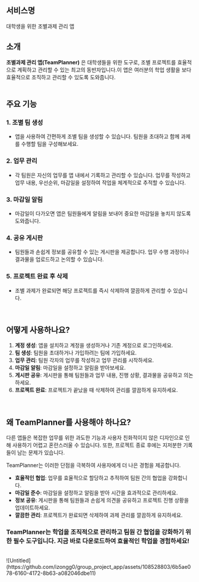 ## 서비스명



대학생을 위한 조별과제 관리 앱
<br>

## **소개**
**조별과제 관리 앱(TeamPlanner)** 은 대학생들을 위한 도구로, 조별 프로젝트를 효율적으로 계획하고 관리할 수 있는 최고의 동반자입니다.이 앱은 여러분의 학업 생활을 보다 효율적으로 조직하고 관리할 수 있도록 도와줍니다.
<br><br>



## **주요 기능**



### 1. 조별 팀 생성

- 앱을 사용하여 간편하게 조별 팀을 생성할 수 있습니다. 팀원을 초대하고 함께 과제를 수행할 팀을 구성해보세요.

### 2. 업무 관리

- 각 팀원은 자신의 업무를 앱 내에서 기록하고 관리할 수 있습니다. 업무를 작성하고 업무 내용, 우선순위, 마감일을 설정하여 작업을 체계적으로 추적할 수 있습니다.

### 3. 마감일 알림

- 마감일이 다가오면 앱은 팀원들에게 알림을 보내어 중요한 마감일을 놓치지 않도록 도와줍니다.

### 4. 공유 게시판

- 팀원들과 손쉽게 정보를 공유할 수 있는 게시판을 제공합니다. 업무 수행 과정이나 결과물을 업로드하고 논의할 수 있습니다.

### 5. 프로젝트 완료 후 삭제

- 조별 과제가 완료되면 해당 프로젝트를 즉시 삭제하여 깔끔하게 관리할 수 있습니다.
<br>

## **어떻게 사용하나요?**


1. **계정 생성**: 앱을 설치하고 계정을 생성하거나 기존 계정으로 로그인하세요.
2. **팀 생성**: 팀원을 초대하거나 가입하려는 팀에 가입하세요.
3. **업무 관리**: 팀원 각자의 업무를 작성하고 업무 관리를 시작하세요.
4. **마감일 알림**: 마감일을 설정하고 알림을 받아보세요.
5. **게시판 공유**: 게시판을 통해 팀원들과 업무 내용, 진행 상황, 결과물을 공유하고 의논하세요.
6. **프로젝트 완료**: 프로젝트가 끝났을 때 삭제하여 관리를 깔끔하게 유지하세요.
<br>

## **왜 TeamPlanner를 사용해야 하나요?**


다른 앱들은 복잡한 업무를 위한 과도한 기능과 사용자 친화적이지 않은 디자인으로 인해 사용하기 어렵고 혼란스러울 수 있습니다. 또한, 프로젝트 종료 후에는 지저분한 기록들이 남는 문제가 있습니다.

TeamPlanner는 이러한 단점을 극복하여 사용자에게 더 나은 경험을 제공합니다. 

- **효율적인 협업**: 업무를 효율적으로 할당하고 추적하여 팀원 간의 협업을 강화합니다.
- **마감일 준수**: 마감일을 설정하고 알림을 받아 시간을 효과적으로 관리하세요.
- **정보 공유**: 게시판을 통해 팀원들과 손쉽게 의견을 공유하고 프로젝트 진행 상황을 업데이트하세요.
- **깔끔한 관리**: 프로젝트가 완료되면 삭제하여 과제 관리를 깔끔하게 유지하세요.

### **TeamPlanner는 학업을 조직적으로 관리**하고 **팀원 간 협업을 강화**하기 위한 필수 도구입니다. 지금 바로 다운로드하여 효율적인 학업을 경험하세요!
<br>
![Untitled](https://github.com/izongg0/group_project_app/assets/108528803/6b5ae078-6160-4172-8b63-a082046dbe11)

